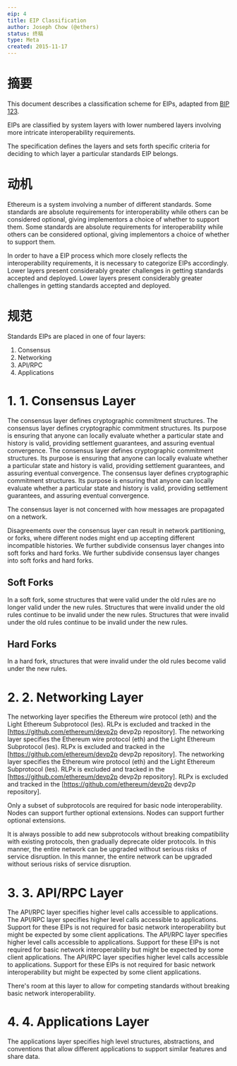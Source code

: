 ```yaml
---
eip: 4
title: EIP Classification
author: Joseph Chow (@ethers)
status: 终稿
type: Meta
created: 2015-11-17
---
```


# 摘要

This document describes a classification scheme for EIPs, adapted from [BIP 123](https://github.com/bitcoin/bips/blob/master/bip-0123.mediawiki).

EIPs are classified by system layers with lower numbered layers involving more intricate interoperability requirements.

The specification defines the layers and sets forth specific criteria for deciding to which layer a particular standards EIP belongs.

# 动机

Ethereum is a system involving a number of different standards. Some standards are absolute requirements for interoperability while others can be considered optional, giving implementors a choice of whether to support them. Some standards are absolute requirements for interoperability while others can be considered optional, giving implementors a choice of whether to support them.

In order to have a EIP process which more closely reflects the interoperability requirements, it is necessary to categorize EIPs accordingly. Lower layers present considerably greater challenges in getting standards accepted and deployed. Lower layers present considerably greater challenges in getting standards accepted and deployed.

# 规范

Standards EIPs are placed in one of four layers:

1. Consensus
2. Networking
3. API/RPC
4. Applications

# 1. 1. Consensus Layer

The consensus layer defines cryptographic commitment structures. The consensus layer defines cryptographic commitment structures. Its purpose is ensuring that anyone can locally evaluate whether a particular state and history is valid, providing settlement guarantees, and assuring eventual convergence. The consensus layer defines cryptographic commitment structures. Its purpose is ensuring that anyone can locally evaluate whether a particular state and history is valid, providing settlement guarantees, and assuring eventual convergence. The consensus layer defines cryptographic commitment structures. Its purpose is ensuring that anyone can locally evaluate whether a particular state and history is valid, providing settlement guarantees, and assuring eventual convergence.

The consensus layer is not concerned with how messages are propagated on a network.

Disagreements over the consensus layer can result in network partitioning, or forks, where different nodes might end up accepting different incompatible histories. We further subdivide consensus layer changes into soft forks and hard forks. We further subdivide consensus layer changes into soft forks and hard forks.

## Soft Forks

In a soft fork, some structures that were valid under the old rules are no longer valid under the new rules. Structures that were invalid under the old rules continue to be invalid under the new rules. Structures that were invalid under the old rules continue to be invalid under the new rules.

## Hard Forks

In a hard fork, structures that were invalid under the old rules become valid under the new rules.

# 2. 2. Networking Layer

The networking layer specifies the Ethereum wire protocol (eth) and the Light Ethereum Subprotocol (les).  RLPx is excluded and tracked in the [https://github.com/ethereum/devp2p devp2p repository].  The networking layer specifies the Ethereum wire protocol (eth) and the Light Ethereum Subprotocol (les).  RLPx is excluded and tracked in the [https://github.com/ethereum/devp2p devp2p repository].  The networking layer specifies the Ethereum wire protocol (eth) and the Light Ethereum Subprotocol (les).  RLPx is excluded and tracked in the [https://github.com/ethereum/devp2p devp2p repository].  RLPx is excluded and tracked in the [https://github.com/ethereum/devp2p devp2p repository].

Only a subset of subprotocols are required for basic node interoperability. Nodes can support further optional extensions. Nodes can support further optional extensions.

It is always possible to add new subprotocols without breaking compatibility with existing protocols, then gradually deprecate older protocols. In this manner, the entire network can be upgraded without serious risks of service disruption. In this manner, the entire network can be upgraded without serious risks of service disruption.


# 3. 3. API/RPC Layer

The API/RPC layer specifies higher level calls accessible to applications. The API/RPC layer specifies higher level calls accessible to applications. Support for these EIPs is not required for basic network interoperability but might be expected by some client applications. The API/RPC layer specifies higher level calls accessible to applications. Support for these EIPs is not required for basic network interoperability but might be expected by some client applications. The API/RPC layer specifies higher level calls accessible to applications. Support for these EIPs is not required for basic network interoperability but might be expected by some client applications.

There's room at this layer to allow for competing standards without breaking basic network interoperability.

# 4. 4. Applications Layer

The applications layer specifies high level structures, abstractions, and conventions that allow different applications to support similar features and share data.
